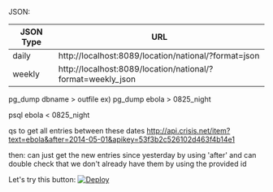 JSON:

| JSON Type    | URL                                                         |
|--------------|-------------------------------------------------------------|
| daily        | http://localhost:8089/location/national/?format=json        |
| weekly       | http://localhost:8089/location/national/?format=weekly_json |

pg_dump dbname > outfile
ex) pg_dump ebola > 0825_night

psql ebola < 0825_night

qs to get all entries between these dates
http://api.crisis.net/item?text=ebola&after=2014-05-01&apikey=53f3b2c526102d463f4b14e1

then: can just get the new entries since yesterday by using 'after' and can double check that we don't already have them by using the provided id

Let's try this button:
[![Deploy](https://www.herokucdn.com/deploy/button.png)](https://heroku.com/deploy)
